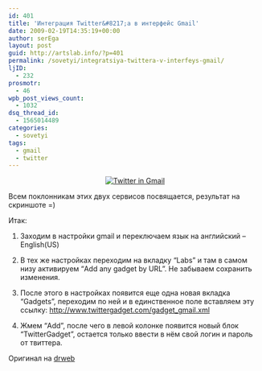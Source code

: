 ```yaml
---
id: 401
title: 'Интеграция Twitter&#8217;a в интерфейс Gmail'
date: 2009-02-19T14:35:19+00:00
author: serEga
layout: post
guid: http://artslab.info/?p=401
permalink: /sovetyi/integratsiya-twittera-v-interfeys-gmail/
ljID:
  - 232
prosmotr:
  - 46
wpb_post_views_count:
  - 1032
dsq_thread_id:
  - 1565014489
categories:
  - sovetyi
tags:
  - gmail
  - twitter
---
```

<p style="text-align: center;">
  <a title="блог для веб мастера" href="http://artslab.info"><img class="aligncenter" src="http://artslab.info/wp-content/uploads/twitter_in_gmail_interface.png" alt="Twitter in Gmail" /></a>
</p>

Всем поклонникам этих двух сервисов посвящается, результат на скриншоте =)

Итак:

1. Заходим в настройки gmail и переключаем язык на английский &#8211; English(US)

2. В тех же настройках переходим на вкладку &#8220;Labs&#8221; и там в самом низу активируем &#8220;Add any gadget by URL&#8221;. Не забываем сохранить изменения.

3. После этого в настройках появится еще одна новая вкладка &#8220;Gadgets&#8221;, переходим по ней и в единственное поле вставляем эту ссылку: <a href="http://www.twittergadget.com/gadget_gmail.xml" target="_blank">http://www.twittergadget.com/gadget_gmail.xml</a>

4. Жмем &#8220;Add&#8221;, после чего в левой колонке появится новый блок &#8220;TwitterGadget&#8221;, остается только ввести в нём свой логин и пароль от твиттера.

Оригинал на <a href="http://www.drweb.de/magazin/twitterintegration-in-googlemail-microblogging-at-your-fingertips/" target="_blank">drweb</a>